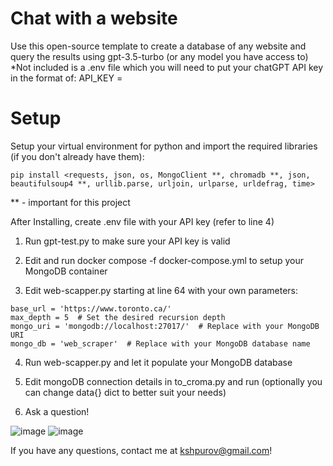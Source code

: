 # Chat with a website

Use this open-source template to create a database of any website and query the results using gpt-3.5-turbo (or any model you have access to)
*Not included is a .env file which you will need to put your chatGPT API key in the format of: API_KEY = <your api key>

# Setup

Setup your virtual environment for python and import the required libraries (if you don't already have them): 
```
pip install <requests, json, os, MongoClient **, chromadb **, json, beautifulsoup4 **, urllib.parse, urljoin, urlparse, urldefrag, time>
```

** - important for this project

After Installing, create .env file with your API key (refer to line 4)


1. Run gpt-test.py to make sure your API key is valid

2. Edit and run
         docker compose -f docker-compose.yml
  to setup your MongoDB container

3. Edit web-scapper.py starting at line 64 with your own parameters:
```
base_url = 'https://www.toronto.ca/'
max_depth = 5  # Set the desired recursion depth
mongo_uri = 'mongodb://localhost:27017/'  # Replace with your MongoDB URI
mongo_db = 'web_scraper'  # Replace with your MongoDB database name
```
4. Run web-scapper.py and let it populate your MongoDB database

5. Edit mongoDB connection details in to_croma.py and run (optionally you can change data{} dict to better suit your needs)

6. Ask a question!

![image](https://github.com/user-attachments/assets/617a9ad5-c89a-47fd-9355-03b4ba121f63)
![image](https://github.com/user-attachments/assets/b406c840-0690-45d5-9836-559647124c19)


If you have any questions, contact me at kshpurov@gmail.com!


